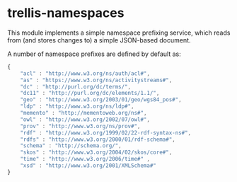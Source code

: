 # trellis-namespaces

This module implements a simple namespace prefixing service, which reads from (and stores changes to) a simple JSON-based document.

A number of namespace prefixes are defined by default as:

```javascript
{
    "acl" : "http://www.w3.org/ns/auth/acl#",
    "as" : "https://www.w3.org/ns/activitystreams#",
    "dc" : "http://purl.org/dc/terms/",
    "dc11" : "http://purl.org/dc/elements/1.1/",
    "geo" : "http://www.w3.org/2003/01/geo/wgs84_pos#",
    "ldp" : "http://www.w3.org/ns/ldp#",
    "memento" : "http://mementoweb.org/ns#",
    "owl" : "http://www.w3.org/2002/07/owl#",
    "prov" : "http://www.w3.org/ns/prov#",
    "rdf" : "http://www.w3.org/1999/02/22-rdf-syntax-ns#",
    "rdfs" : "http://www.w3.org/2000/01/rdf-schema#",
    "schema" : "http://schema.org/",
    "skos" : "http://www.w3.org/2004/02/skos/core#",
    "time" : "http://www.w3.org/2006/time#" ,
    "xsd" : "http://www.w3.org/2001/XMLSchema#"
}
```

